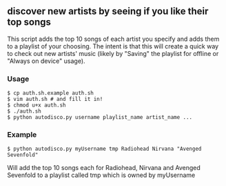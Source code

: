 ## discover new artists by seeing if you like their top songs ##

This script adds the top 10 songs of each artist you specify and adds them to a playlist of your choosing. The intent is that this will create a quick way to check out new artists' music (likely by "Saving" the playlist for offline or "Always on device" usage). 

### Usage
```
$ cp auth.sh.example auth.sh
$ vim auth.sh # and fill it in!
$ chmod u+x auth.sh
$ ./auth.sh
$ python autodisco.py username playlist_name artist_name ...
```

### Example
```
$ python autodisco.py myUsername tmp Radiohead Nirvana "Avenged Sevenfold"
```
Will add the top 10 songs each for Radiohead, Nirvana and Avenged Sevenfold to a playlist called tmp which is owned by myUsername
